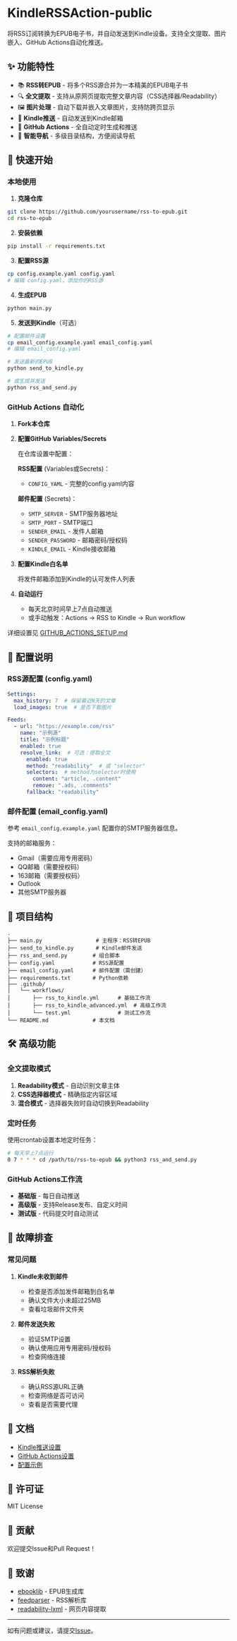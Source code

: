 # KindleRSSAction-public

将RSS订阅转换为EPUB电子书，并自动发送到Kindle设备。支持全文提取、图片嵌入、GitHub Actions自动化推送。

## ✨ 功能特性

- 📚 **RSS转EPUB** - 将多个RSS源合并为一本精美的EPUB电子书
- 🔍 **全文提取** - 支持从原网页提取完整文章内容（CSS选择器/Readability）
- 🖼️ **图片处理** - 自动下载并嵌入文章图片，支持防跨页显示
- 📧 **Kindle推送** - 自动发送到Kindle邮箱
- 🤖 **GitHub Actions** - 全自动定时生成和推送
- 📖 **智能导航** - 多级目录结构，方便阅读导航

## 🚀 快速开始

### 本地使用

1. **克隆仓库**
```bash
git clone https://github.com/yourusername/rss-to-epub.git
cd rss-to-epub
```

2. **安装依赖**
```bash
pip install -r requirements.txt
```

3. **配置RSS源**
```bash
cp config.example.yaml config.yaml
# 编辑 config.yaml，添加你的RSS源
```

4. **生成EPUB**
```bash
python main.py
```

5. **发送到Kindle**（可选）
```bash
# 配置邮件设置
cp email_config.example.yaml email_config.yaml
# 编辑 email_config.yaml

# 发送最新的EPUB
python send_to_kindle.py

# 或生成并发送
python rss_and_send.py
```

### GitHub Actions 自动化

1. **Fork本仓库**

2. **配置GitHub Variables/Secrets**
   
   在仓库设置中配置：
   
   **RSS配置** (Variables或Secrets)：
   - `CONFIG_YAML` - 完整的config.yaml内容
   
   **邮件配置** (Secrets)：
   - `SMTP_SERVER` - SMTP服务器地址
   - `SMTP_PORT` - SMTP端口
   - `SENDER_EMAIL` - 发件人邮箱
   - `SENDER_PASSWORD` - 邮箱密码/授权码
   - `KINDLE_EMAIL` - Kindle接收邮箱

3. **配置Kindle白名单**
   
   将发件邮箱添加到Kindle的认可发件人列表

4. **自动运行**
   
   - 每天北京时间早上7点自动推送
   - 或手动触发：Actions → RSS to Kindle → Run workflow

详细设置见 [GITHUB_ACTIONS_SETUP.md](GITHUB_ACTIONS_SETUP.md)

## 📝 配置说明

### RSS源配置 (config.yaml)

```yaml
Settings:
  max_history: 7  # 保留最近N天的文章
  load_images: true  # 是否下载图片

Feeds:
  - url: "https://example.com/rss"
    name: "示例源"
    title: "示例标题"
    enabled: true
    resolve_link:  # 可选：提取全文
      enabled: true
      method: "readability"  # 或 "selector"
      selectors:  # method为selector时使用
        content: "article, .content"
        remove: ".ads, .comments"
      fallback: "readability"
```

### 邮件配置 (email_config.yaml)

参考 `email_config.example.yaml` 配置你的SMTP服务器信息。

支持的邮箱服务：
- Gmail（需要应用专用密码）
- QQ邮箱（需要授权码）
- 163邮箱（需要授权码）
- Outlook
- 其他SMTP服务器

## 📂 项目结构

```
.
├── main.py                 # 主程序：RSS转EPUB
├── send_to_kindle.py       # Kindle邮件发送
├── rss_and_send.py        # 组合脚本
├── config.yaml            # RSS源配置
├── email_config.yaml      # 邮件配置（需创建）
├── requirements.txt       # Python依赖
├── .github/
│   └── workflows/
│       ├── rss_to_kindle.yml      # 基础工作流
│       ├── rss_to_kindle_advanced.yml  # 高级工作流
│       └── test.yml               # 测试工作流
└── README.md              # 本文档
```

## 🛠️ 高级功能

### 全文提取模式

1. **Readability模式** - 自动识别文章主体
2. **CSS选择器模式** - 精确指定内容区域
3. **混合模式** - 选择器失败时自动切换到Readability

### 定时任务

使用crontab设置本地定时任务：
```bash
# 每天早上7点运行
0 7 * * * cd /path/to/rss-to-epub && python3 rss_and_send.py
```

### GitHub Actions工作流

- **基础版** - 每日自动推送
- **高级版** - 支持Release发布、自定义时间
- **测试版** - 代码提交时自动测试

## 🔧 故障排查

### 常见问题

1. **Kindle未收到邮件**
   - 检查是否添加发件邮箱到白名单
   - 确认文件大小未超过25MB
   - 查看垃圾邮件文件夹

2. **邮件发送失败**
   - 验证SMTP设置
   - 确认使用应用专用密码/授权码
   - 检查网络连接

3. **RSS解析失败**
   - 确认RSS源URL正确
   - 检查网络是否可访问
   - 查看是否需要代理

## 📖 文档

- [Kindle推送设置](KINDLE_SETUP.md)
- [GitHub Actions设置](GITHUB_ACTIONS_SETUP.md)
- [配置示例](config.example.yaml)

## 📄 许可证

MIT License

## 🤝 贡献

欢迎提交Issue和Pull Request！

## 🙏 致谢

- [ebooklib](https://github.com/aerkalov/ebooklib) - EPUB生成库
- [feedparser](https://github.com/kurtmckee/feedparser) - RSS解析库
- [readability-lxml](https://github.com/buriy/python-readability) - 网页内容提取

---

如有问题或建议，请提交[Issue](https://github.com/yourusername/rss-to-epub/issues)。